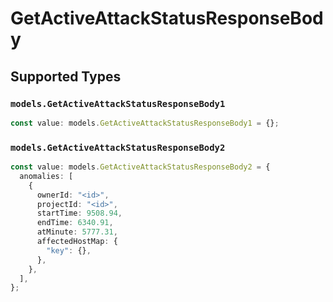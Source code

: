 # GetActiveAttackStatusResponseBody


## Supported Types

### `models.GetActiveAttackStatusResponseBody1`

```typescript
const value: models.GetActiveAttackStatusResponseBody1 = {};
```

### `models.GetActiveAttackStatusResponseBody2`

```typescript
const value: models.GetActiveAttackStatusResponseBody2 = {
  anomalies: [
    {
      ownerId: "<id>",
      projectId: "<id>",
      startTime: 9508.94,
      endTime: 6340.91,
      atMinute: 5777.31,
      affectedHostMap: {
        "key": {},
      },
    },
  ],
};
```

